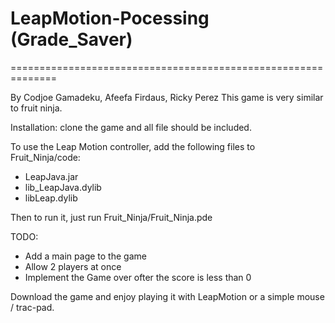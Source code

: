 # LeapMotion-Pocessing (Grade_Saver)
==============================================================

By Codjoe Gamadeku, Afeefa Firdaus, Ricky Perez
 This game is very similar to fruit ninja.




Installation:
clone the game and all file should be included.

To use the Leap Motion controller, add the following files to Fruit_Ninja/code:
- LeapJava.jar
- lib_LeapJava.dylib
- libLeap.dylib

Then to run it, just run Fruit_Ninja/Fruit_Ninja.pde

TODO:
- Add a main page to the game
- Allow 2 players at once
- Implement the Game over ofter the score is less than 0

Download the game and enjoy playing it with LeapMotion or a simple mouse / trac-pad.

